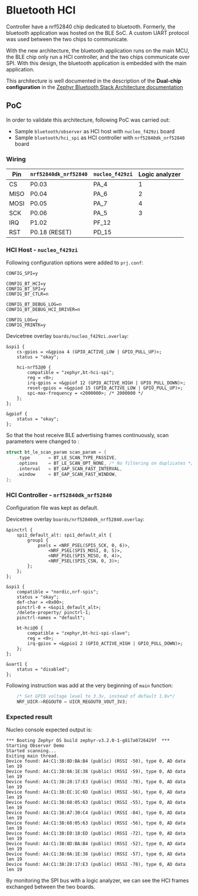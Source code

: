 # Bluetooth HCI

Controller have a nrf52840 chip dedicated to bluetooth. Formerly, the bluetooth
application was hosted on the BLE SoC. A custom UART protocol was used between
the two chips to communicate.

With the new architecture, the bluetooth application runs on the main MCU, the
BLE chip only run a HCI controller, and the two chips communicate over SPI.
With this design, the bluetooth application is embedded with the main application.

This architecture is well documented in the description of the 
**Dual-chip configuration** in the
[Zephyr Bluetooth Stack Architecture documentation](https://docs.zephyrproject.org/latest/connectivity/bluetooth/bluetooth-arch.html)

## PoC

In order to validate this architecture, following PoC was carried out:
- Sample `bluetooth/observer` as HCI host with `nucleo_f429zi` board
- Sample `bluetooth/hci_spi` as HCI controller with `nrf52840dk_nrf52840` board

### Wiring

| Pin  | `nrf52840dk_nrf52840` | `nucleo_f429zi` | Logic analyzer |
| ---- | --------------------- | --------------- | -------------- |
| CS   | P0.03                 | PA_4            | 1              |
| MISO | P0.04                 | PA_6            | 2              |
| MOSI | P0.05                 | PA_7            | 4              |
| SCK  | P0.06                 | PA_5            | 3              |
| IRQ  | P1.02                 | PF_12           |                |
| RST  | P0.18 (RESET)         | PD_15           |                |

### HCI Host - `nucleo_f429zi`

Following configuration options were added to `prj.conf`:
```
CONFIG_SPI=y

CONFIG_BT_HCI=y
CONFIG_BT_SPI=y
CONFIG_BT_CTLR=n

CONFIG_BT_DEBUG_LOG=n
CONFIG_BT_DEBUG_HCI_DRIVER=n

CONFIG_LOG=y
CONFIG_PRINTK=y
```

Devicetree overlay `boards/nucleo_f429zi.overlay`:
```devicetree
&spi1 {
	cs-gpios = <&gpioa 4 (GPIO_ACTIVE_LOW | GPIO_PULL_UP)>;
	status = "okay";

	hci-nrf52@0 {
		compatible = "zephyr,bt-hci-spi";
		reg = <0>;
		irq-gpios = <&gpiof 12 (GPIO_ACTIVE_HIGH | GPIO_PULL_DOWN)>;
		reset-gpios = <&gpiod 15 (GPIO_ACTIVE_LOW | GPIO_PULL_UP)>;
		spi-max-frequency = <2000000>; /* 2000000 */
	};
};

&gpiof {
	status = "okay";
};
```

So that the host receive BLE advertising frames continuously, scan parameters were changed to :
```c
struct bt_le_scan_param scan_param = {
	.type       = BT_LE_SCAN_TYPE_PASSIVE,
	.options    = BT_LE_SCAN_OPT_NONE, /* No filtering on duplicates */
	.interval   = BT_GAP_SCAN_FAST_INTERVAL,
	.window     = BT_GAP_SCAN_FAST_WINDOW,
};
```


### HCI Controller - `nrf52840dk_nrf52840`

Configuration file was kept as default.

Devicetree overlay `boards/nrf52840dk_nrf52840.overlay`: 
```
&pinctrl {
	spi1_default_alt: spi1_default_alt {
		group1 {
			psels = <NRF_PSEL(SPIS_SCK, 0, 6)>,
				<NRF_PSEL(SPIS_MOSI, 0, 5)>,
				<NRF_PSEL(SPIS_MISO, 0, 4)>,
				<NRF_PSEL(SPIS_CSN, 0, 3)>;
		};
	};
};

&spi1 {
	compatible = "nordic,nrf-spis";
	status = "okay";
	def-char = <0x00>;
	pinctrl-0 = <&spi1_default_alt>;
	/delete-property/ pinctrl-1;
	pinctrl-names = "default";

	bt-hci@0 {
		compatible = "zephyr,bt-hci-spi-slave";
		reg = <0>;
		irq-gpios = <&gpio1 2 (GPIO_ACTIVE_HIGH | GPIO_PULL_DOWN)>;
	};
};

&uart1 {
	status = "disabled";
};
```

Following instruction was add at the very beginning of `main` function:
```c
    /* Set GPIO voltage level to 3.3v, instead of default 1.8v*/
	NRF_UICR->REGOUT0 = UICR_REGOUT0_VOUT_3V3;
```

### Expected result

Nucleo console expected output is:
```
*** Booting Zephyr OS build zephyr-v3.2.0-1-g817a0726429f  ***
Starting Observer Demo
Started scanning...
Exiting main thread.
Device found: A4:C1:38:8D:BA:B4 (public) (RSSI -50), type 0, AD data len 19
Device found: A4:C1:38:0A:1E:38 (public) (RSSI -59), type 0, AD data len 19
Device found: A4:C1:38:28:17:E3 (public) (RSSI -78), type 0, AD data len 19
Device found: A4:C1:38:EC:1C:6D (public) (RSSI -56), type 0, AD data len 19
Device found: A4:C1:38:68:05:63 (public) (RSSI -55), type 0, AD data len 19
Device found: A4:C1:38:A7:30:C4 (public) (RSSI -84), type 0, AD data len 19
Device found: A4:C1:38:68:05:63 (public) (RSSI -56), type 0, AD data len 19
Device found: A4:C1:38:E0:18:ED (public) (RSSI -72), type 0, AD data len 19
Device found: A4:C1:38:8D:BA:B4 (public) (RSSI -52), type 0, AD data len 19
Device found: A4:C1:38:0A:1E:38 (public) (RSSI -57), type 0, AD data len 19
Device found: A4:C1:38:28:17:E3 (public) (RSSI -78), type 0, AD data len 19
```

By monitoring the SPI bus with a logic analyzer, we can see the HCI frames exchanged between the two boards.